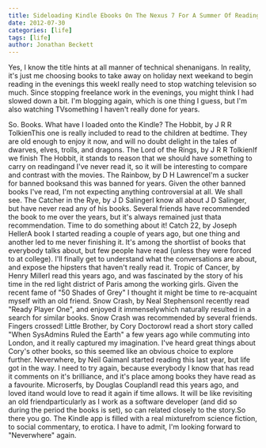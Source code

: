 ```yaml
---
title: Sideloading Kindle Ebooks On The Nexus 7 For A Summer Of Reading
date: 2012-07-30
categories: [life]
tags: [life]
author: Jonathan Beckett
---
```


Yes, I know the title hints at all manner of technical shenanigans. In reality, it's just me choosing books to take away on holiday next weekand to begin reading in the evenings this weekI really need to stop watching television so much. Since stopping freelance work in the evenings, you might think I had slowed down a bit. I'm blogging again, which is one thing I guess, but I'm also watching TVsomething I haven't really done for years.

So. Books. What have I loaded onto the Kindle? The Hobbit, by J R R TolkienThis one is really included to read to the children at bedtime. They are old enough to enjoy it now, and will no doubt delight in the tales of dwarves, elves, trolls, and dragons. The Lord of the Rings, by J R R TolkienIf we finish The Hobbit, it stands to reason that we should have something to carry on readingand I've never read it, so it will be interesting to compare and contrast with the movies. The Rainbow, by D H LawrenceI'm a sucker for banned booksand this was banned for years. Given the other banned books I've read, I'm not expecting anything controversial at all. We shall see. The Catcher in the Rye, by J D SalingerI know all about J D Salinger, but have never read any of his books. Several friends have recommended the book to me over the years, but it's always remained just thata recommendation. Time to do something about it! Catch 22, by Joseph HellerA book I started reading a couple of years ago, but one thing and another led to me never finishing it. It's among the shortlist of books that everybody talks about, but few people have read (unless they were forced to at college). I'll finally get to understand what the conversations are about, and expose the hipsters that haven't really read it. Tropic of Cancer, by Henry MillerI read this years ago, and was fascinated by the story of his time in the red light district of Paris among the working girls. Given the recent fame of "50 Shades of Grey" I thought it might be time to re-acquaint myself with an old friend. Snow Crash, by Neal StephensonI recently read "Ready Player One", and enjoyed it immenselywhich naturally resulted in a search for similar books. Snow Crash was recommended by several friends. Fingers crossed! Little Brother, by Cory DoctorowI read a short story called "When SysAdmins Ruled the Earth" a few years ago while commuting into London, and it really captured my imagination. I've heard great things about Cory's other books, so this seemed like an obvious choice to explore further. Neverwhere, by Neil GaimanI started reading this last year, but life got in the way. I need to try again, because everybody I know that has read it comments on it's brilliance, and it's place among books they have read as a favourite. Microserfs, by Douglas CouplandI read this years ago, and loved itand would love to read it again if time allows. It will be like revisiting an old friendparticularly as I work as a software developer (and did so during the period the books is set), so can related closely to the story.So there you go. The Kindle app is filled with a real mixturefrom science fiction, to social commentary, to erotica. I have to admit, I'm looking forward to "Neverwhere" again.